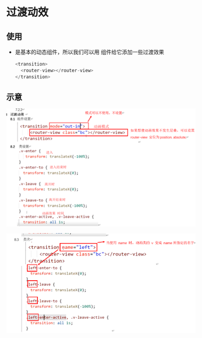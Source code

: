 # 过渡动效

## 使用

- 是基本的动态组件，所以我们可以用 组件给它添加一些过渡效果

    ```js
    <transition>
      <router-view></router-view>
    </transition>
    ```

## 示意

![动效](image/1_g7pIr9MW3B.png)

![动效](image/2_fftOWT4zyk.png)
